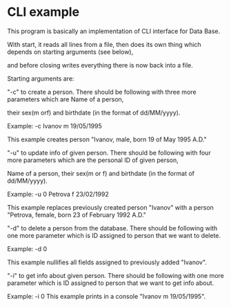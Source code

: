 ﻿# СLI example
    
This program is basically an implementation of CLI interface for Data Base.

With start, it reads all lines from a file, then does its own thing which depends on starting arguments (see below),

and before closing writes everything there is now back into a file.

Starting arguments are:

"-c" to create a person. 
There should be following with three more parameters which are Name of a person, 

their sex(m orf) and birthdate (in the format of dd/MM/yyyy).

Example: -c Ivanov m 19/05/1995

This example creates person "Ivanov, male, born 19 of May 1995 A.D."




"-u" to update info of given person. There should be following with four more parameters which are the personal ID of given person,

 Name of a person, their sex(m or f) and birthdate (in the format of dd/MM/yyyy).

Example: -u 0 Petrova f 23/02/1992

This example replaces previously created person "Ivanov" with a person "Petrova, female, born 23 of February 1992 A.D."



"-d" to delete a person from the database. There should be following with one more parameter which is ID assigned to person that we want to delete.

Example: -d 0

This example nullifies all fields assigned to previously added "Ivanov".



"-i" to get info about given person. There should be following with one more parameter which is ID assigned to person that we want to get info about.

Example: -i 0
This example prints in a console "Ivanov m 19/05/1995".
